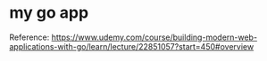 # my go app

Reference: https://www.udemy.com/course/building-modern-web-applications-with-go/learn/lecture/22851057?start=450#overview

